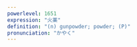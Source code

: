 ```yaml
---
powerlevel: 1651
expression: "火薬"
definition: "(n) gunpowder; powder; (P)"
pronunciation: "かやく"
---
```

